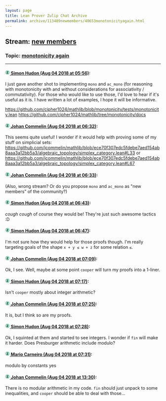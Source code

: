 ```yaml
---
layout: page
title: Lean Prover Zulip Chat Archive 
permalink: archive/113489newmembers/40653monotonicityagain.html
---
```


## Stream: [new members](index.html)
### Topic: [monotonicity again](40653monotonicityagain.html)

---

#### [![Click to go to Zulip](../../assets/img/zulip2.png) Simon Hudon (Aug 04 2018 at 05:56)](https://leanprover.zulipchat.com/#narrow/stream/113489-new%20members/topic/monotonicity%20again/near/130874956):
I just gave another shot to implementing `mono` and `ac_mono` (for reasoning with monotonicity with and without considerations for associativity / commutativity). For those who would like to use those, I'd love to hear if it's useful as it is. I have written a lot of examples, I hope it will be informative.

https://github.com/cipher1024/mathlib/blob/monotonicity/tests/monotonicity.lean
https://github.com/cipher1024/mathlib/tree/monotonicity/docs

#### [![Click to go to Zulip](../../assets/img/zulip2.png) Johan Commelin (Aug 04 2018 at 06:32)](https://leanprover.zulipchat.com/#narrow/stream/113489-new%20members/topic/monotonicity%20again/near/130876196):
This seems quite useful! I wonder if it would help with proving some of my stuff on simplicial sets: https://github.com/jcommelin/mathlib/blob/ece70f307edc5fdebe7aed154ab8aaa3a12bb5a3/algebraic_topology/simplex_category.lean#L33 or https://github.com/jcommelin/mathlib/blob/ece70f307edc5fdebe7aed154ab8aaa3a12bb5a3/algebraic_topology/simplex_category.lean#L67

#### [![Click to go to Zulip](../../assets/img/zulip2.png) Johan Commelin (Aug 04 2018 at 06:33)](https://leanprover.zulipchat.com/#narrow/stream/113489-new%20members/topic/monotonicity%20again/near/130876208):
(Also, wrong stream? Or do you propose `mono` and `ac_mono` as "new members" of the community?)

#### [![Click to go to Zulip](../../assets/img/zulip2.png) Simon Hudon (Aug 04 2018 at 06:43)](https://leanprover.zulipchat.com/#narrow/stream/113489-new%20members/topic/monotonicity%20again/near/130876506):
*cough cough* of course they would be! They're just such awesome tactics :D

#### [![Click to go to Zulip](../../assets/img/zulip2.png) Simon Hudon (Aug 04 2018 at 06:47)](https://leanprover.zulipchat.com/#narrow/stream/113489-new%20members/topic/monotonicity%20again/near/130876631):
I'm not sure how they would help for those proofs though. I'm really targeting goals of the shape `x + y ≤ w + z` for some relation `≤`.

#### [![Click to go to Zulip](../../assets/img/zulip2.png) Johan Commelin (Aug 04 2018 at 07:09)](https://leanprover.zulipchat.com/#narrow/stream/113489-new%20members/topic/monotonicity%20again/near/130877226):
Ok, I see. Well, maybe at some point `cooper` will turn my proofs into a 1-liner.

#### [![Click to go to Zulip](../../assets/img/zulip2.png) Simon Hudon (Aug 04 2018 at 07:17)](https://leanprover.zulipchat.com/#narrow/stream/113489-new%20members/topic/monotonicity%20again/near/130877412):
Isn't `cooper` mostly about integer arithmetic?

#### [![Click to go to Zulip](../../assets/img/zulip2.png) Johan Commelin (Aug 04 2018 at 07:25)](https://leanprover.zulipchat.com/#narrow/stream/113489-new%20members/topic/monotonicity%20again/near/130877614):
It is, but I think so are my proofs.

#### [![Click to go to Zulip](../../assets/img/zulip2.png) Simon Hudon (Aug 04 2018 at 07:28)](https://leanprover.zulipchat.com/#narrow/stream/113489-new%20members/topic/monotonicity%20again/near/130877706):
Ok, I squinted at them and started to see integers. I wonder if `fin` will make it harder. Does Presburger arithmetic include modulo?

#### [![Click to go to Zulip](../../assets/img/zulip2.png) Mario Carneiro (Aug 04 2018 at 07:31)](https://leanprover.zulipchat.com/#narrow/stream/113489-new%20members/topic/monotonicity%20again/near/130877768):
modulo by constants yes

#### [![Click to go to Zulip](../../assets/img/zulip2.png) Johan Commelin (Aug 04 2018 at 13:30)](https://leanprover.zulipchat.com/#narrow/stream/113489-new%20members/topic/monotonicity%20again/near/130887896):
There is no modular arithmetic in my code. `fin` should just unpack to some inequalities, and `cooper` should be able to deal with those...

